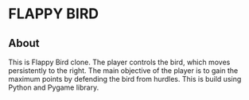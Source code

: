
# FLAPPY BIRD 
## About
This is Flappy Bird clone. The player controls the bird, which moves persistently to the right.
 The main objective of the player is to gain the maximum points by defending the bird from hurdles.
This is build using Python and Pygame library.

